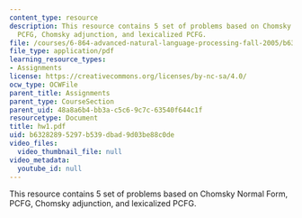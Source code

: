 ```yaml
---
content_type: resource
description: This resource contains 5 set of problems based on Chomsky Normal Form,
  PCFG, Chomsky adjunction, and lexicalized PCFG.
file: /courses/6-864-advanced-natural-language-processing-fall-2005/b63282895297b539dbad9d03be88c0de_hw1.pdf
file_type: application/pdf
learning_resource_types:
- Assignments
license: https://creativecommons.org/licenses/by-nc-sa/4.0/
ocw_type: OCWFile
parent_title: Assignments
parent_type: CourseSection
parent_uid: 48a8a6b4-bb3a-c5c6-9c7c-63540f644c1f
resourcetype: Document
title: hw1.pdf
uid: b6328289-5297-b539-dbad-9d03be88c0de
video_files:
  video_thumbnail_file: null
video_metadata:
  youtube_id: null
---
```

This resource contains 5 set of problems based on Chomsky Normal Form, PCFG, Chomsky adjunction, and lexicalized PCFG.